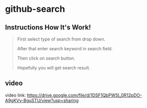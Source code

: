 # github-search

## Instructions How It's Work!
>First select type of search from drop down.
>
>After that enter search keyword in search field.
>
>Then click on search button.
>
>Hopefully you will get search result.
>

## video
video link: https://drive.google.com/file/d/1DSF1QbPWSI_0R12pDO-A9gKVv-BguSTU/view?usp=sharing
